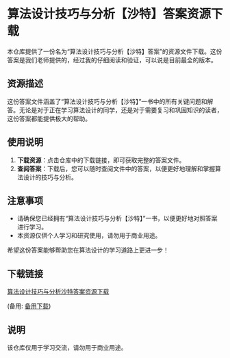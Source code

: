 # 算法设计技巧与分析【沙特】答案资源下载

本仓库提供了一份名为“算法设计技巧与分析【沙特】答案”的资源文件下载。这份答案是我们老师提供的，经过我的仔细阅读和验证，可以说是目前最全的版本。

## 资源描述

这份答案文件涵盖了“算法设计技巧与分析【沙特】”一书中的所有关键问题和解答。无论是对于正在学习算法设计的同学，还是对于需要复习和巩固知识的读者，这份答案都能提供极大的帮助。

## 使用说明

1. **下载资源**：点击仓库中的下载链接，即可获取完整的答案文件。
2. **查阅答案**：下载后，您可以随时查阅文件中的答案，以便更好地理解和掌握算法设计的技巧与分析。

## 注意事项

- 请确保您已经拥有“算法设计技巧与分析【沙特】”一书，以便更好地对照答案进行学习。
- 本资源仅供个人学习和研究使用，请勿用于商业用途。

希望这份答案能够帮助您在算法设计的学习道路上更进一步！

## 下载链接
[算法设计技巧与分析沙特答案资源下载](https://pan.quark.cn/s/81a2947e92b7) 

(备用: [备用下载](https://pan.baidu.com/s/1WutpDgrErn2U7qo4mV7tnw?pwd=1234))

## 说明

该仓库仅用于学习交流，请勿用于商业用途。
